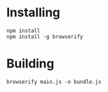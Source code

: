 # Installing

```shell
npm install
npm install -g browserify
```

# Building

```shell
browserify main.js -o bundle.js
```